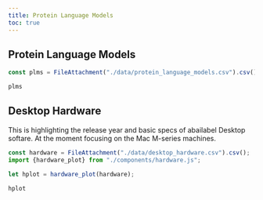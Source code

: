 ```yaml
---
title: Protein Language Models
toc: true
---
```




## Protein Language Models

```js
const plms = FileAttachment("./data/protein_language_models.csv").csv();
```

```js
plms
```


## Desktop Hardware

This is highlighting the release year and basic specs of abailabel Desktop softare. At the moment focusing on the Mac M-series machines.

```js
const hardware = FileAttachment("./data/desktop_hardware.csv").csv();
import {hardware_plot} from "./components/hardware.js";

 ```

```js
let hplot = hardware_plot(hardware);
```

```js
hplot
```
